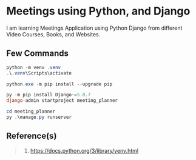 # Meetings using Python, and Django

I am learning Meetings Application using Python Django from different Video Courses, Books, and Websites.

## Few Commands

```powershell
python -m venv .venv
.\.venv\Scripts\activate

python.exe -m pip install --upgrade pip

py -m pip install Django~=5.0.7
django-admin startproject meeting_planner

cd meeting_planner
py .\manage.py runserver
```

## Reference(s)

> 1. <https://docs.python.org/3/library/venv.html>
